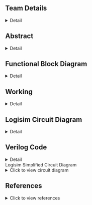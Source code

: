 
<!-- First Section -->
## Team Details
<details>
  <summary>Detail</summary>

  > Semester: 3rd Sem B. Tech. CSE

  > Section: S1

  > Team ID: S1-T3

  > Member-1: Abhijit Kar, 231CS106, abhijitkar.231cs106@nitk.edu.in

  > Member-2: Sarth Santosh Shah, 231CS154, sarthshah.231cs154@nitk.edu.in

  > Member-3: Aaryan Yadav, 231CS104, aaryanyadav.231cs104@nitk.edu.in
</details>

<!-- Second Section -->
## Abstract
<details>
  <summary>Detail</summary>
  
1. **Motivation:** For a runner, every step marks progress, and every heartbeat reflects determination. Running is more than just physical activity—it’s a journey of self-improvement and resilience. To support this growth, a tool is needed to accurately track performance and inspire continuous improvement. Our goal is to create a system that focuses on essential metrics like steps, distance, and heart rate, without the complexity of overcomplicated devices. One of our teammates, an avid runner who has participated in several college events, identified the need for such a device, believing it would help enhance performance. His experience was a key factor in motivating us to pursue this project. Real-time data offers powerful motivation, pushing runners to reach new personal bests. This project is about more than building a performance tracker; it’s about capturing the spirit of running—helping runners celebrate progress, understand their limits, and push beyond them.

2. **Problem Statement:** Optimizing physical performance is essential for runners, athletes, and fitness enthusiasts in today’s active lifestyle. Effective monitoring of performance metrics is crucial for enhancing training efficiency and ensuring user safety during exercise. While many advanced gadgets are available, the challenge lies in creating a simple, cost-effective, and reliable system using fundamental digital logic components. This project proposes the **Runner’s Performance Monitoring System**, utilizing logic gates to measure essential metrics, including steps taken, distance traveled, maximum heart rate, average heart rate, and safety alerts. The system will provide real-time motivational feedback and safety classifications, empowering runners to enhance their training while remaining safe. The core idea is to design a digital system that operates without the complexity of microcontrollers or software solutions. It will leverage combinational circuits, counters, registers, flip-flops, and comparators to process and display necessary data, enabling efficient operation focused on critical parameters for tracking, optimizing, and ensuring the safety of a runner’s performance.

3. **Features:** This system is designed to assist athletes in monitoring their performance during running sessions, using both sequential and combinational circuits. It consists of five key components:
    1. **Heartbeat Monitoring System:** Plays a crucial role in ensuring the athlete’s safety during workouts. It continuously monitors heart rate inputs taken at regular intervals and calculates the average heartbeat instantaneously.
    - The system has two types of classifications:
      - Based on the instantaneous heart rate:
        - a. **Green State (Safe Heartbeat):** Indicates that the athlete’s heart rate is within a safe range, allowing them to continue their activity without concern.
        - b. **Yellow State (Warning):** Signals that the heart rate is approaching a threshold that may require caution, prompting the athlete to be aware of their exertion level.
        - c. **Red State (Emergency Heartbeat):** Represents a critical condition where the heart rate exceeds safe limits. If this state is reached, an alarm is triggered to alert the athlete to take immediate action.
      - Based on the average heart rate: At the end of the run, the system evaluates the athlete’s average heart rate and classifies their performance into one of three distinct stages:
        - a. **Warmup Zone:** The athlete’s average heart rate remains low, indicating a light exercise intensity, suitable for warming up the body before engaging in more strenuous activity.
        - b. **Fat Burning Zone:** The heart rate is elevated to an optimal range for burning fat, where the body efficiently uses fat as the primary energy source. This zone is ideal for sustained, moderate-intensity exercise.
        - c. **Maximum Effort Zone:** The heart rate reaches a high level, pushing the athlete into a more intense workout. This is ideal for short bursts of high-intensity effort.
    - Additionally, the system records the peak heartbeat of the athlete during the session, providing valuable data for evaluating cardiovascular fitness. Knowing the peak heart rate helps athletes adjust their training intensity and avoid overexertion.
    2. **Pedometer:** Tracks the steps covered by the athlete and calculates the distance traveled during their run. It requires the user to input their stride length, which allows for accurate distance measurements.
    - **Key Features include:**
      - **Real-Time Step Counting:** Continuously counts the number of steps taken, providing immediate feedback on the athlete’s activity level.
      - **Distance Calculation:** Displays the total distance covered based on the stride length, enabling athletes to set and achieve distance goals.
      - **Speed Calculation:** Calculates and displays the athlete’s speed in real-time, helping them gauge their pace and make adjustments as needed.
      - **Time Tracking:** Records the duration of the workout, allowing users to analyze their pace and improve their running strategy.
      - **Calories Burnt Calculation and Display:** The system provides an estimate of how many calories the athlete has burned during the session.
      - Trainer Module: Before starting a run, the user selects the type of run (e.g., light jog, sprint), and the system informs them in real-time whether they are meeting the expected performance.

    3. **Time Monitoring System:** It includes a stopwatch that activates when the athlete starts their activity. This stopwatch is vital, as multiple components in the system depend on it. It continuously tracks the duration of the workout and is essential for calculating key performance metrics, including speed, distance covered, and calories burned. Its integration ensures real-time accuracy and consistency, supporting other features like heartbeat monitoring and the pedometer. This allows athletes to receive precise feedback on their performance and make informed adjustments during their sessions.

    4.  **Progress Evaluator:** Compares the athlete’s current session performance with data from previous sessions. This feature
  shows whether the athlete’s performance has improved or declined, helping them adjust their training for better results over
    time.
  

    5. **End of Session Summary:** At the conclusion of each workout session, the system provides a comprehensive end-of-session summary. This summary includes:
    - Average heartbeat
    - Peak heartbeat
    - Total distance covered
    - Total calories burnt
    - Total workout duration
    - Improvement compared to previous run 
    This summary helps athletes analyze their performance, set future goals, and track their progress over time.
</details>

<!-- Third Section -->
## Functional Block Diagram
<details>
  <summary>Detail</summary>

![Untitled Diagram drawio (4) (1)](https://github.com/user-attachments/assets/785d833a-a684-407d-bc69-eff523959269)

</details>


<!-- Fourth Section -->
## Working
<details>
  <summary>Detail</summary>
      Main Module: In this system, the user’s heart rate and steps per second are provided as inputs. Additionally, the user
      selects the type of run, which can be either a walk, light jog, fast jog, or sprint. The circuit is activated by a start button
      that links and synchronizes all the other modules. When the user initiates the run, the input data is stored and distributed to
      the various modules, each responsible for specific functionalities and calculations. These modules process the data to generate
      different classifications based on the user’s performance. Upon completion of the run, the final results are displayed, providing a
      comprehensive overview of the runner’s performance.

  ## 1. Stopwatch (Time Monitoring System)  
This module governs the operation of the entire circuit. It is enabled when the runner starts running and is deactivated once the run is completed. The module consists of the following submodules:  

- **Timer Module**: Utilizes mod-10 and mod-6 counters to generate the time elapsed in hours, minutes, and seconds.  
- **Timer Display Module**: Comprises 7-segment display decoders and converters for displaying the elapsed time.  

## 2. Heart Rate Monitoring System  
This system tracks and evaluates the runner's heart rate and includes the following components:  

- **Heart Rate Generator Module**: Acts as a replacement for a heart rate sensor, generating unique heart rate values every second using specific logic, which are then input into the system.  
- **Average Heart Rate and Calories Burnt Module**: Employs combinational circuits to calculate two key features: average heart rate and calories burned. For calories burned, we developed a formula that closely replicates real-world values using the average heart rate for calculations:  
  - **Calories Burnt = Average Heart Rate × Time Elapsed × Constant** (where constant = 0.0015).  
- **Performance Evaluator**: This module evaluates the runner's performance by comparing the current heart rate values to those from a previous run. After each run, the instantaneous heart rate values are stored in a set of registers governed by specific logic. During the next run, current values are compared to the previously stored values, and the registers are updated regularly after each run is completed.  
- **Peak Heart Rate**: The maximum heart rate of the runner is updated instantaneously.  

The system makes two types of classifications:  
1. Based on instantaneous heart rate.  
2. Based on average heart rate.  

## 3. Pedometer  
This module focuses on calculating various parameters based on the runner's steps per second and allows the runner to select the type of run they desire:  

- **Step Generator**: Serves as a replacement for a step sensor, generating unique values of steps per second using specific logic every second, which are passed as input to the system.  
- **Speed and Distance Module**: Comprises combinational circuits for performing arithmetic calculations related to speed and distance.  
- **Trainer Module**: Compares the runner's current speed to their desired speed (indicated by the input type of run) and provides real-time feedback to help the runner adjust their pace as needed.  

## 4. Display Modules  
This module consists of components that convert binary numbers to BCD (Binary-Coded Decimal) numbers. The BCD values are then utilized by a 7-segment display decoder, which finally displays the output in decimal format. This feature simplifies comprehension for the user, as reading binary values can be tedious.
      

     


  
### State Diagram:

![final drawio (1)](https://github.com/user-attachments/assets/55497d9f-feb3-4b16-aa4c-1251be80ded6)


### Module Functional Table:

| Module                | Input Signals                        | Output Signals               | Operation / Description                                                                                                                                 |
|-----------------------|--------------------------------------|------------------------------|---------------------------------------------------------------------------------------------------------------------------------------------------------|
| FullAdder Dataflow     | a, b, cin (1-bit each)               | sum, cout (1-bit each)        | Performs the sum of three 1-bit inputs: sum = a ^ b ^ cin, cout = (a & b) | (cin & (a ^ b))                                                              |
| LogicalAdder Dataflow  | a, b (32-bit)                        | sum (32-bit)                  | Performs 32-bit addition using full adders.                                                                                                             |
| GateLevel Multiplier   | A, B (32-bit)                        | Product (32-bit)              | Computes the product of two 32-bit inputs using gate-level logic.                                                                                       |
| mag_comp 8bit          | a[7:0], b[7:0] (8-bit)               | p, r, q (1-bit each)          | Compares two 8-bit inputs: p = a < b, r = a > b, q = a == b.                                                                                             |
| D Flip Flop            | D, clk, rst (1-bit each)             | Q (1-bit)                     | A D flip-flop that stores data on the rising edge of the clock or resets asynchronously.                                                                 |
| Register 16            | D[15:0], clk, rst (16-bit data, clk) | Q[15:0]                       | Stores 16-bit input data and provides it as output on the next clock cycle, with reset functionality.                                                   |
| HeartRate Comparator   | hr_input (8-bit)                     | hr_classification (2-bit)     | Classifies heart rate into safe, warning, or emergency zones.                                                                                           |
| Workout Intensity Comp | avg_heart_rate (32-bit)              | workout_intensity (2-bit)     | Classifies workout intensity based on average heart rate into warmup, fat burn, or intense cardio.                                                      |

### StepCalculatorDataflow Truth Table:

| Cycle | hr_input | steps_per_second | stride_length | valid_input | total_steps |
|-------|----------|------------------|---------------|-------------|-------------|
| 1     | 130      | 1                | 80            | 1           | 1           |
| 2     | 140      | 2                | 80            | 1           | 3           |
| 3     | 160      | 3                | 80            | 1           | 6           |
| 4     | 180      | 4                | 80            | 1           | 10          |
| 5     | 200      | 3                | 80            | 1           | 13          |

| Total Distance (cm) | Time Elapsed (s) | Heart Rate Classification | Max Heart Rate |
|---------------------|------------------|---------------------------|----------------|
| 240                 | 1                | Safe (00)                  | 130            |
| 400                 | 2                | Safe (00)                  | 140            |
| 720                 | 3                | Warning (01)               | 160            |
| 960                 | 4                | Warning (01)               | 180            |
| 1200                | 5                | Emergency (10)             | 200            |

| Total Calories (kcal) | Average Heart Rate | Speed (cm/s) |
|-----------------------|--------------------|--------------|
| 1.95                  | 130                | 240          |
| 5.1                   | 135                | 200          |
| 11.4                  | 143.3              | 240          |
| 21.0                  | 152.5              | 240          |
| 33.0                  | 162                | 240          |

</details>

<!-- Fifth Section -->
## Logisim Circuit Diagram
<details>
  <summary>Detail</summary>
This is the main module of the circuit.
	<details>
  <summary>MAIN</summary>
		This is the Main Module which integrates all the submodules to form our runner's performance monitoring system .

![MAIN MODULE](https://github.com/user-attachments/assets/433005a2-aa8d-44f4-93d6-425e3d984978)

 </details>
The submodules of HEART RATE MONITORING COMPONENT  are
<details>
  <summary>HR GENERATOR </summary>

![HR_GENERATOR](https://github.com/user-attachments/assets/dee01c50-5517-4310-a1c7-159137277b88)

</details>
<details>
  <summary>PERFORMANCE EVALUATOR </summary>
	

![PERFORMANCE_EVALUATOR-](https://github.com/user-attachments/assets/869fce95-c6b6-43c1-90e2-3c38eef5ae86)

</details>
<details>
  <summary>AVG HR AND CALORIE</summary>


![AVG HR AND CALORIE](https://github.com/user-attachments/assets/018eb8fe-c0f7-434b-954b-b32a0c56e394)

</details>
<details>
  <summary>PEAK HR</summary>

![PEAK HR](https://github.com/user-attachments/assets/45247788-4650-4730-8630-9a565f51d9dc)

</details>
The Submodules of Pedometer are :
<details>
  <summary>STEP GENERATOR</summary>


![STEP_GENERATOR](https://github.com/user-attachments/assets/13cb5c3b-2397-46df-a8cb-dcb7e6e73114)

</details>
<details>
  <summary>TRAINER</summary>
	
![TRAINER](https://github.com/user-attachments/assets/79a3dcdd-9b74-4788-a1da-75daaf720a87)

</details>
<details>
  <summary>SPEED N DISTANCE</summary>
	
![SPEED N DISTANCE](https://github.com/user-attachments/assets/2bf96dd7-5b52-4df8-bc01-c409ae4fa1bb)


</details>
The Submodules for STOP WATCH and DISPLAYING
<details>
  <summary>TIMER</summary>
	
![TIMER](https://github.com/user-attachments/assets/57d6230a-6f5f-4b73-8645-f0f1e337d27b)


</details>
<details>
  <summary>TIMER DISPLAY</summary>
	

![TIMER FOR STOPWATCH](https://github.com/user-attachments/assets/44231d29-820d-40fa-990b-715ed8d7a526)

</details>
<details>
  <summary>7-bit Binary to BCD </summary>


![7-BIT BINARY TO BCD](https://github.com/user-attachments/assets/bbc6e9e2-c1e7-458e-926d-e2300eb417c7)

</details>
<details>
  <summary>BCD TO 7-SEGMENT</summary>


![BCD TO 7-SEGMENT converter](https://github.com/user-attachments/assets/540d0032-8f07-45f0-b3b3-b480e66adb73)

</details>
<details>
  <summary>CLASSIFIER</summary>
	
![WORKOUT INTENSITY](https://github.com/user-attachments/assets/9e75dec2-ceea-4fbf-b4c8-45844ba78608)


</details>


</details>


<!-- Fifth Section -->
## Verilog Code
<details>
  <summary>Detail</summary>
  THIS IS THE VERILOG CODE IN BOTH GATE LEVEL AND DATA FLOW LEVEL
  <details>
  <summary>GATELEVEL CODE </summary>

  ```verilog
// FlipFlop Module for D Flip-Flop using basic gates
module FlipFlop (
    input D,         // Data input
    input clk,       // Clock input
    input rst,       // Reset input
    output Q         // Output Q
);
    wire rst_n;  // Inverted reset
    wire D_and_clk;
    wire Q_and_clk_n;
    wire Q_next;

    // Invert reset
    not (rst_n, rst);

    // Q_next = (D AND clk) OR (Q AND NOT clk) when not reset
    and (D_and_clk, D, clk);
    not (clk_n, clk);
    and (Q_and_clk_n, Q, clk_n);
    or (Q_next, D_and_clk, Q_and_clk_n);

    // If reset is active, output is 0
    and (Q_rst, rst_n, Q_next);

    // Output assignment
    assign Q = Q_rst;
endmodule

// Clock Divider for generating 1 Hz from 50 MHz clock
module ClockDivider(
    input clk,       // Input clock
    input rst,       // Reset input
    output reg clk_out  // Output clock (1 Hz)
);
    reg [25:0] counter;  // 26-bit counter to divide clock

    always @(posedge clk or posedge rst) begin
        if (rst) begin
            counter <= 26'b0;
            clk_out <= 0;
        end else if (counter == 26'd50_000_000 - 1) begin
            counter <= 26'b0;
            clk_out <= ~clk_out;  // Toggle clock output every 50 million cycles (1 second for 50 MHz)
        end else begin
            counter <= counter + 1;
        end
    end
endmodule


// Stopwatch Module using FlipFlops
module Stopwatch(
    input clk,        // System clock (50 MHz assumed)
    input rst,        // Reset input
    output [5:0] sec, // Seconds counter (0-59)
    output [5:0] min  // Minutes counter (0-59)
);
    wire clk_1hz;  // 1 Hz clock for seconds
    wire [5:0] sec_next, min_next; // Wires for next second and minute values

    // Clock divider to generate 1 Hz clock
    ClockDivider clk_divider (
        .clk(clk),
        .rst(rst),
        .clk_out(clk_1hz)
    );

    // Flip-flops for seconds
    FlipFlop ff_sec0 (.D(sec_next[0]), .clk(clk_1hz), .rst(rst), .Q(sec[0]));
    FlipFlop ff_sec1 (.D(sec_next[1]), .clk(clk_1hz), .rst(rst), .Q(sec[1]));
    FlipFlop ff_sec2 (.D(sec_next[2]), .clk(clk_1hz), .rst(rst), .Q(sec[2]));
    FlipFlop ff_sec3 (.D(sec_next[3]), .clk(clk_1hz), .rst(rst), .Q(sec[3]));
    FlipFlop ff_sec4 (.D(sec_next[4]), .clk(clk_1hz), .rst(rst), .Q(sec[4]));
    FlipFlop ff_sec5 (.D(sec_next[5]), .clk(clk_1hz), .rst(rst), .Q(sec[5]));

    // Flip-flops for minutes
    FlipFlop ff_min0 (.D(min_next[0]), .clk(clk_1hz), .rst(rst), .Q(min[0]));
    FlipFlop ff_min1 (.D(min_next[1]), .clk(clk_1hz), .rst(rst), .Q(min[1]));
    FlipFlop ff_min2 (.D(min_next[2]), .clk(clk_1hz), .rst(rst), .Q(min[2]));
    FlipFlop ff_min3 (.D(min_next[3]), .clk(clk_1hz), .rst(rst), .Q(min[3]));
    FlipFlop ff_min4 (.D(min_next[4]), .clk(clk_1hz), .rst(rst), .Q(min[4]));
    FlipFlop ff_min5 (.D(min_next[5]), .clk(clk_1hz), .rst(rst), .Q(min[5]));

    // Logic for next second and minute values
    assign sec_next = (sec == 59) ? 0 : sec + 1;  // Reset seconds to 0 when reaching 59
    assign min_next = (sec == 59) ? ((min == 59) ? 0 : min + 1) : min;  // Increment minutes when seconds reset
endmodule

// Full Adder Gatelevel Implementation
module FullAdderGate (
    input a,
    input b,
    input cin,
    output sum,
    output cout
);
    wire xor_ab, and_ab, and_cin_xor_ab;

    // XOR gates for sum
    xor (xor_ab, a, b);       // First XOR for a and b
    xor (sum, xor_ab, cin);   // Second XOR with cin to get sum

    // AND and OR gates for carry out
    and (and_ab, a, b);                     // AND gate for a and b
    and (and_cin_xor_ab, cin, xor_ab);      // AND gate for cin and (a ^ b)
    or (cout, and_ab, and_cin_xor_ab);      // OR gate for carry out
endmodule

// 32-bit Logical Adder using Full Adders (Gate-Level)
module LogicalAdderGate (
    input [31:0] a,
    input [31:0] b,
    output [31:0] sum
);
    wire [31:0] carry;  // Carry outputs from the full adders

    // Instantiate the first Full Adder (Least Significant Bit)
    FullAdderGate fa0 (
        .a(a[0]),
        .b(b[0]),
        .cin(1'b0),       // Initial carry input is 0
        .sum(sum[0]),
        .cout(carry[0])
    );

    genvar i;
    generate
        for (i = 1; i < 32; i = i + 1) begin: adder_chain
            // Instantiate a Full Adder for each bit
            FullAdderGate fa (
                .a(a[i]),
                .b(b[i]),
                .cin(carry[i-1]), // Previous carry
                .sum(sum[i]),
                .cout(carry[i])
            );
        end
    endgenerate
endmodule

// 32-bit Multiplier GateLevel Implementation
module GateLevelMultiplierDataflow (
    input [31:0] A,    // 32-bit multiplicand
    input [31:0] B,    // 32-bit multiplier
    output [31:0] Product // 32-bit product
);
    wire [31:0] partial_product[31:0];
    wire [31:0] sum[31:0];       // Wires to hold intermediate sums
    wire [31:0] carry[31:0];     // Wires to hold intermediate carries

    genvar i, j;

    // Generate partial products using AND gates
    generate
        for (i = 0; i < 32; i = i + 1) begin: partial_product_generation
            for (j = 0; j < 32; j = j + 1) begin: generate_partial_products
                and (partial_product[i][j], A[j], B[i]);  // AND operation for each bit
            end
        end
    endgenerate

    // Initialize the first row as the first partial product without carry addition
    assign sum[0] = partial_product[0];
    assign carry[0] = 0;  // No carry in the first row

    // Summing partial products using full adders
    generate
        for (i = 1; i < 32; i = i + 1) begin: summation_loop
            for (j = 0; j < 32; j = j + 1) begin: full_adder_summation
                if (j == 0) begin
                    // Handle the least significant bit (LSB) without carry-in
                    FullAdderGate fa (
                        .a(partial_product[i][j]),
                        .b(sum[i-1][j]),
                        .cin(1'b0),
                        .sum(sum[i][j]),
                        .cout(carry[i][j])
                    );
                end else begin
                    // Handle the other bits with carry-in
                    FullAdderGate fa (
                        .a(partial_product[i][j]),
                        .b(sum[i-1][j]),
                        .cin(carry[i][j-1]),  // Carry from previous bit
                        .sum(sum[i][j]),
                        .cout(carry[i][j])
                    );
                end
            end
        end
    endgenerate

    // The final product is the sum of all partial products
    assign Product = sum[31];

endmodule

// 8-bit Comparator using Dataflow
module mag_comp8bit (
    input a0, a1, a2, a3, a4, a5, a6, a7,  // 8-bit input a
    input b0, b1, b2, b3, b4, b5, b6, b7,  // 8-bit input b
    output p,                              // p = (a < b)
    output r,                              // r = (a > b)
    output q                               // q = (a = b)
);
    wire eq7, eq6, eq5, eq4, eq3, eq2, eq1, eq0;

    // Gate-level equality condition (q = a == b)
    xnor(eq7, a7, b7);  // XNOR gate for a7 and b7
    xnor(eq6, a6, b6);  // XNOR gate for a6 and b6
    xnor(eq5, a5, b5);  // XNOR gate for a5 and b5
    xnor(eq4, a4, b4);  // XNOR gate for a4 and b4
    xnor(eq3, a3, b3);  // XNOR gate for a3 and b3
    xnor(eq2, a2, b2);  // XNOR gate for a2 and b2
    xnor(eq1, a1, b1);  // XNOR gate for a1 and b1
    xnor(eq0, a0, b0);  // XNOR gate for a0 and b0

endmodule
    and (q, eq7, eq6, eq5, eq4, eq3, eq2, eq1, eq0);  // AND all equality checks for q

    // Gate-level less than condition (p = a < b)
    wire lt7, lt6, lt5, lt4, lt3, lt2, lt1, lt0;
    wire n_eq7, n_eq6, n_eq5, n_eq4, n_eq3, n_eq2, n_eq1;

    not (n_eq7, eq7);  // Inverted equality for a7 and b7
    not (n_eq6, eq6);  // Inverted equality for a6 and b6
    not (n_eq5, eq5);  // Inverted equality for a5 and b5
    not (n_eq4, eq4);  // Inverted equality for a4 and b4
    not (n_eq3, eq3);  // Inverted equality for a3 and b3
    not (n_eq2, eq2);  // Inverted equality for a2 and b2
    not (n_eq1, eq1);  // Inverted equality for a1 and b1

    and (lt7, n_eq7, ~a7, b7);  // (a7 < b7)
    and (lt6, eq7, n_eq6, ~a6, b6);  // a7 = b7, (a6 < b6)
    and (lt5, eq7, eq6, n_eq5, ~a5, b5);  // a7 = b7, a6 = b6, (a5 < b5)
    and (lt4, eq7, eq6, eq5, n_eq4, ~a4, b4);  // a7 = b7, a6 = b6, a5 = b5, (a4 < b4)
    and (lt3, eq7, eq6, eq5, eq4, n_eq3, ~a3, b3);  // a7 = b7, a6 = b6, a5 = b5, a4 = b4, (a3 < b3)
    and (lt2, eq7, eq6, eq5, eq4, eq3, n_eq2, ~a2, b2);  // a7 = b7, a6 = b6, a5 = b5, a4 = b4, a3 = b3, (a2 < b2)
    and (lt1, eq7, eq6, eq5, eq4, eq3, eq2, n_eq1, ~a1, b1);  // a7 = b7, a6 = b6, a5 = b5, a4 = b4, a3 = b3, a2 = b2, (a1 < b1)
    and (lt0, eq7, eq6, eq5, eq4, eq3, eq2, eq1, ~a0, b0);  // a7 = b7, a6 = b6, a5 = b5, a4 = b4, a3 = b3, a2 = b2, a1 = b1, (a0 < b0)

    or (p, lt7, lt6, lt5, lt4, lt3, lt2, lt1, lt0);  // OR all less than conditions for p

    // Gate-level greater than condition (r = a > b)
    wire gt7, gt6, gt5, gt4, gt3, gt2, gt1, gt0;

    and (gt7, n_eq7, a7, ~b7);  // (a7 > b7)
    and (gt6, eq7, n_eq6, a6, ~b6);  // a7 = b7, (a6 > b6)
    and (gt5, eq7, eq6, n_eq5, a5, ~b5);  // a7 = b7, a6 = b6, (a5 > b5)
    and (gt4, eq7, eq6, eq5, n_eq4, a4, ~b4);  // a7 = b7, a6 = b6, a5 = b5, (a4 > b4)
    and (gt3, eq7, eq6, eq5, eq4, n_eq3, a3, ~b3);  // a7 = b7, a6 = b6, a5 = b5, a4 = b4, (a3 > b3)
    and (gt2, eq7, eq6, eq5, eq4, eq3, n_eq2, a2, ~b2);  // a7 = b7, a6 = b6, a5 = b5, a4 = b4, a3 = b3, (a2 > b2)
    and (gt1, eq7, eq6, eq5, eq4, eq3, eq2, n_eq1, a1, ~b1);  // a7 = b7, a6 = b6, a5 = b5, a4 = b4, a3 = b3, a2 = b2, (a1 > b1)
    and (gt0, eq7, eq6, eq5, eq4, eq3, eq2, eq1, a0, ~b0);  // a7 = b7, a6 = b6, a5 = b5, a4 = b4, a3 = b3, a2 = b2, a1 = b1, (a0 > b0)

    or (r, gt7, gt6, gt5, gt4, gt3, gt2, gt1, gt0);  // OR all greater than conditions for r

endmodule

// Heart Rate Comparator  Implementation
module HeartRateComparatorDataflow (
    input [7:0] hr_input,
    output [1:0] hr_classification
);
    //  modeling for heart rate classification
    assign hr_classification = (hr_input <= 150) ? 2'b00 :
                               (hr_input <= 180) ? 2'b01 : 2'b10;  // Safe, Warning, Emergency
endmodule

// Workout Intensity Comparator
module WorkoutIntensityComparatorDataflow (
    input [31:0] avg_heart_rate,
    output [1:0] workout_intensity
);
    //  modeling for workout intensity
    assign workout_intensity = (avg_heart_rate < 120) ? 2'b00 :   // WARMUP
                               (avg_heart_rate <= 160) ? 2'b01 :  // FAT BURN
                               2'b10;  // INTENSE CARDIO
endmodule

// Step Calculator 
module StepCalculatorDataflow (
    input wire clk,
    input wire rst,
    input wire [7:0] hr_input,
    input wire [2:0] steps_per_second,
    input wire [7:0] stride_length,
    input wire valid_input,
    output reg [15:0] total_steps,
    output reg [31:0] total_distance,
    output reg [31:0] distance_per_second,
    output reg [7:0] time_elapsed,
    output wire [1:0] heart_rate_classification,
    output reg [7:0] max_heart_rate,
    output reg [31:0] total_calories,
    output reg [31:0] average_heart_rate,
    output wire [1:0] workout_intensity,
    output reg [15:0] speed
);

    reg [31:0] heart_rate_sum;
    reg [7:0] heart_rate_count;
    reg [7:0] time_counter;
    wire [31:0] distance_this_second;
    wire [31:0] calories_this_second;

    //  modeling for distance and calories
    assign distance_this_second = steps_per_second * stride_length;
    assign calories_this_second = (15 * time_elapsed * average_heart_rate) / 8000;  // Based on time and avg HR

    // Heart rate and workout intensity classification
    HeartRateComparatorDataflow hr_comparator (
        .hr_input(hr_input),
        .hr_classification(heart_rate_classification)
    );

    WorkoutIntensityComparatorDataflow workout_intensity_comparator (
        .avg_heart_rate(average_heart_rate),
        .workout_intensity(workout_intensity)
    );

    always @(posedge clk or posedge rst) begin
        if (rst) begin
            total_steps <= 0;
            total_distance <= 0;
            distance_per_second <= 0;
            time_counter <= 0;
            time_elapsed <= 0;
            max_heart_rate <= 0;
            total_calories <= 0;
            average_heart_rate <= 0;
            heart_rate_sum <= 0;
            heart_rate_count <= 0;
            speed <= 0;
        end else if (valid_input) begin
            total_steps <= total_steps + steps_per_second;  //  addition for steps
            total_distance <= total_distance + distance_this_second;  // Update distance
            total_calories <= calories_this_second;  // Update calories

            // Heart rate tracking
            if (hr_input > max_heart_rate)
                max_heart_rate <= hr_input;

            heart_rate_sum <= heart_rate_sum + hr_input;
            heart_rate_count <= heart_rate_count + 1;
            average_heart_rate <= heart_rate_sum / heart_rate_count;

            // Time tracking
            time_counter <= time_counter + 1;
            time_elapsed <= time_counter;

            // Speed calculation (distance / time)
            if (time_elapsed > 0)
                speed <= total_distance / time_elapsed;
            else
                speed <= 0;
        end
    end
endmodule

// Heart Rate and Step Comparator Module
module HeartRateAndStepComparator(
    input [7:0] hr_input,           // Current heart rate
    input [7:0] previous_hr,        // Previous heart rate
    input [2:0] steps_input,        // Current steps per second
    input [2:0] previous_steps,     // Previous steps per second
    output reg [1:0] hr_comparison, // 2'b00: same, 2'b01: higher, 2'b10: lower
    output reg step_feedback        // 1: "Good", 0: "Go Faster"
);

    always @(*) begin

        // Compare heart rates
        if (hr_input > previous_hr)
            hr_comparison = 2'b01;  // Higher
        else if (hr_input < previous_hr)
            hr_comparison = 2'b10;  // Lower
        else
            hr_comparison = 2'b00;  // Same

        // Compare steps per second
        if (steps_input >= previous_steps)
            step_feedback = 1;      // Good
        else
            step_feedback = 0;      // Go Faster
    end
endmodule

module TimeElapsedCounter(
    input clk_1hz,   // 1 Hz clock input
    input rst,       // Reset input
    output [5:0] time_elapsed  // 6-bit output for seconds (0-59)
);
    wire [5:0] next_value;  // Wire for the next value of the counter
    wire [5:0] carry;       // Carry bits for each flip-flop stage
    wire reset_condition;   // Reset when counter reaches 59 (111011)

    // Flip-flops for each bit of the time_elapsed counter
    FlipFlop ff0 (.D(next_value[0]), .clk(clk_1hz), .rst(rst), .Q(time_elapsed[0]));
    FlipFlop ff1 (.D(next_value[1]), .clk(clk_1hz), .rst(rst), .Q(time_elapsed[1]));
    FlipFlop ff2 (.D(next_value[2]), .clk(clk_1hz), .rst(rst), .Q(time_elapsed[2]));
    FlipFlop ff3 (.D(next_value[3]), .clk(clk_1hz), .rst(rst), .Q(time_elapsed[3]));
    FlipFlop ff4 (.D(next_value[4]), .clk(clk_1hz), .rst(rst), .Q(time_elapsed[4]));
    FlipFlop ff5 (.D(next_value[5]), .clk(clk_1hz), .rst(rst), .Q(time_elapsed[5]));

    // Gate-level logic to increment the counter using 'and' gates only
    and (carry[0], time_elapsed[0], 1'b1);  // Carry for the LSB
    not (next_value[0], time_elapsed[0]);   // Toggle LSB

    and (carry[1], time_elapsed[1], time_elapsed[0]);
    xor (next_value[1], time_elapsed[1], carry[0]);  // Second bit toggles based on carry from LSB

    and (carry[2], time_elapsed[2], carry[1]);
    xor (next_value[2], time_elapsed[2], carry[1]);

    and (carry[3], time_elapsed[3], carry[2]);
    xor (next_value[3], time_elapsed[3], carry[2]);

    and (carry[4], time_elapsed[4], carry[3]);
    xor (next_value[4], time_elapsed[4], carry[3]);

    and (carry[5], time_elapsed[5], carry[4]);
    xor (next_value[5], time_elapsed[5], carry[4]);

    // Reset the counter when it reaches 59 (binary 111011)
    and (reset_condition, time_elapsed[5], time_elapsed[4], time_elapsed[3], ~time_elapsed[2], time_elapsed[1], time_elapsed[0]);

    // Reset logic
    assign next_value = (reset_condition) ? 6'b000000 : next_value;

endmodule
```

</details>
<details>

	

	
 

  <summary>GATELEVEL TESTBENCH CODE </summary>
  
  
```verilog
module step_comparison_tb;

    reg clk;
    reg rst;
    reg [7:0] hr_input_1, hr_input_2;
    reg [2:0] steps_per_second_1, steps_per_second_2;  
    reg valid_input_1, valid_input_2;
    wire [15:0] total_steps_1, total_steps_2;
    wire [31:0] total_distance_1, total_distance_2;
    wire [7:0] time_elapsed_1, time_elapsed_2;
    wire [1:0] heart_rate_classification_1, heart_rate_classification_2;
    wire [7:0] max_heart_rate_1, max_heart_rate_2;
    wire [31:0] total_calories_1, total_calories_2;
    wire [31:0] average_heart_rate_1, average_heart_rate_2;
    wire [1:0] workout_intensity_1, workout_intensity_2;
    wire [15:0] speed_1, speed_2;
    wire [1:0] hr_comparison;
    wire step_feedback;
    reg [7:0] stride_length_1 = 8'b01001011;  // 75 in decimal
    reg [7:0] stride_length_2 = 8'b01001011;  // 75 in decimal

    reg direction_hr_1;  // Direction control for Run 1 (increment/decrement)
    reg direction_hr_2;  // Direction control for Run 2 (increment/decrement)
    reg direction_steps_1;  // Direction control for steps per second (Run 1)
    reg direction_steps_2;  // Direction control for steps per second (Run 2)

    // Instantiate two step calculators for each run
    StepCalculatorDataflow step_calculator_1 (
        .clk(clk),
        .rst(rst),
        .hr_input(hr_input_1),
        .steps_per_second(steps_per_second_1),
        .stride_length(stride_length_1),
        .valid_input(valid_input_1),
        .total_steps(total_steps_1),
        .total_distance(total_distance_1),
        .time_elapsed(time_elapsed_1),
        .heart_rate_classification(heart_rate_classification_1),
        .max_heart_rate(max_heart_rate_1),
        .total_calories(total_calories_1),
        .average_heart_rate(average_heart_rate_1),
        .workout_intensity(workout_intensity_1),
        .speed(speed_1)
    );

    StepCalculatorDataflow step_calculator_2 (
        .clk(clk),
        .rst(rst),
        .hr_input(hr_input_2),
        .steps_per_second(steps_per_second_2),
        .stride_length(stride_length_2),
        .valid_input(valid_input_2),
        .total_steps(total_steps_2),
        .total_distance(total_distance_2),
        .time_elapsed(time_elapsed_2),
        .heart_rate_classification(heart_rate_classification_2),
        .max_heart_rate(max_heart_rate_2),
        .total_calories(total_calories_2),
        .average_heart_rate(average_heart_rate_2),
        .workout_intensity(workout_intensity_2),
        .speed(speed_2)
    );

    // Instantiate the comparator
    HeartRateAndStepComparator comparator (
        .hr_input(hr_input_2),
        .previous_hr(hr_input_1),
        .steps_input(steps_per_second_2),
        .previous_steps(steps_per_second_1),
        .hr_comparison(hr_comparison),
        .step_feedback(step_feedback)
    );

    // Clock generation
    always #5 clk = ~clk;

    initial begin
        // Initialize inputs
        clk = 0;
        rst = 1;
        valid_input_1 = 0;
        valid_input_2 = 0;
        stride_length_1 = 75;
        stride_length_2 = 75;
        hr_input_1 = 110;  // Changed from 121 to 110
        hr_input_2 = 88;  // Changed from 96 to 88
        steps_per_second_1 = 0; // Start at 2 instead of 1
        steps_per_second_2 = 0; // Start at 2 instead of 1
        direction_hr_1 = 1; // Start incrementing for Run 1
        direction_hr_2 = 1; // Start incrementing for Run 2
        direction_steps_1 = 1; // Start incrementing steps for Run 1
        direction_steps_2 = 1; // Start incrementing steps for Run 2

        // Reset the system
        #10 rst = 0;

        // Simulate for 20 cycles
        repeat (20) begin
            #10;
            // Update heart rate for Run 1 (increments/decrements by 11)
            if (direction_hr_1) begin
                hr_input_1 = hr_input_1 + 11;
                if (hr_input_1 >= 198) direction_hr_1 = 0; // Start decrementing at 198
            end else begin
                hr_input_1 = hr_input_1 - 11;
                if (hr_input_1 <= 121) direction_hr_1 = 1; // Start incrementing at 121
            end

            // Update heart rate for Run 2 (increments/decrements by 8)
            if (direction_hr_2) begin
                hr_input_2 = hr_input_2 + 8;
                if (hr_input_2 >= 152) direction_hr_2 = 0; // Start decrementing at 152
            end else begin
                hr_input_2 = hr_input_2 - 8;
                if (hr_input_2 <= 96) direction_hr_2 = 1; // Start incrementing at 96
            end

            // Steps per second pattern for Run 1: 2 → 3 → 4 → 5 → 4 → 3 → 2
            if (direction_steps_1) begin
                steps_per_second_1 = steps_per_second_1 + 1;
                if (steps_per_second_1 == 4) direction_steps_1 = 0; // Start decrementing at 5
            end else begin
                steps_per_second_1 = steps_per_second_1 - 1;
                if (steps_per_second_1 == 1) direction_steps_1 = 1; // Start incrementing at 2
            end

            // Steps per second pattern for Run 2: 2 → 3 → 4 → 5 → 4 → 3 → 2
            if (direction_steps_2) begin
                steps_per_second_2 = steps_per_second_2 + 1;
                if (steps_per_second_2 == 4) direction_steps_2 = 0; // Start decrementing at 5
            end else begin
                steps_per_second_2 = steps_per_second_2 - 1;
                if (steps_per_second_2 == 1) direction_steps_2 = 1; // Start incrementing at 2
            end

            valid_input_1 = 1;
            valid_input_2 = 1;

            #10;
            valid_input_1 = 0;
            valid_input_2 = 0;

            // Print heart rate comparison and step feedback
            $display("HR Run 1: %d, HR Run 2: %d, Comparison: %s", hr_input_1, hr_input_2, (hr_comparison == 2'b01) ? "Higher" : (hr_comparison == 2'b10) ? "Lower" : "Same");
            $display("Steps Run 1: %d, Steps Run 2: %d, Feedback: %s", steps_per_second_1, steps_per_second_2, (step_feedback ? "Good" : "Go Faster"));
        end

        // Display Final Results for Run 1
        $display("Final Results for Run 1:");
        $display("Total Steps: %d", total_steps_1);
        $display("Total Distance: %d cm", total_distance_1);
        $display("Time Elapsed: %d seconds", time_elapsed_1);
        $display("Max Heart Rate: %d", max_heart_rate_1);
        $display("Total Calories: %d", total_calories_1);
        $display("Average Heart Rate: %d", average_heart_rate_1);
        $display("Speed: %f cm/s", speed_1);

        // Display Final Results for Run 2
        $display("Final Results for Run 2:");
        $display("Total Steps: %d", total_steps_2);
        $display("Total Distance: %d cm", total_distance_2);
        $display("Time Elapsed: %d seconds", time_elapsed_2);
        $display("Max Heart Rate: %d", max_heart_rate_2);
        $display("Total Calories: %d", total_calories_2);
        $display("Average Heart Rate: %d", average_heart_rate_2);
        $display("Speed: %f cm/s", speed_2);

        // End simulation
        $finish;
    end

endmodule
```

</details>
<details>

	

	
 

  <summary>DATAFLOW LEVEL CODE </summary>
	
 ```verilog
module D_FlipFlop (
    input D,         // Data input
    input clk,       // Clock input
    input rst,       // Reset input
    output Q         // Output Q
);
    wire not_clk, not_rst, D_clk;

    // Invert the clock and reset
    assign not_clk = ~clk;
    assign not_rst = ~rst;

    // Logic to determine the output Q
    assign D_clk = (D & clk) | (not_clk & Q);

    // Reset logic
    assign Q = (not_rst) ? D_clk : 1'b0; // Output is D_clk unless rst is high
endmodule


// Clock Divider for generating 1 Hz from 50 MHz clock
module ClockDivider(
    input clk,       // Input clock
    input rst,       // Reset input
    output reg clk_out  // Output clock (1 Hz)
);
    reg [25:0] counter;  // 26-bit counter to divide clock

    always @(posedge clk or posedge rst) begin
        if (rst) begin
            counter <= 26'b0;
            clk_out <= 0;
        end else if (counter == 26'd50_000_000 - 1) begin
            counter <= 26'b0;
            clk_out <= ~clk_out;  // Toggle clock output every 50 million cycles (1 second for 50 MHz)
        end else begin
            counter <= counter + 1;
        end
    end
endmodule

// Stopwatch Module using FlipFlops
module Stopwatch(
    input clk,        // System clock (50 MHz assumed)
    input rst,        // Reset input
    output [5:0] sec, // Seconds counter (0-59)
    output [5:0] min  // Minutes counter (0-59)
);
    wire clk_1hz;  // 1 Hz clock for seconds
    wire [5:0] sec_next, min_next; // Wires for next second and minute values

    // Clock divider to generate 1 Hz clock
    ClockDivider clk_divider (
        .clk(clk),
        .rst(rst),
        .clk_out(clk_1hz)
    );

    // Flip-flops for seconds
    D_FlipFlop  ff_sec0 (.D(sec_next[0]), .clk(clk_1hz), .rst(rst), .Q(sec[0]));
    D_FlipFlop  ff_sec1 (.D(sec_next[1]), .clk(clk_1hz), .rst(rst), .Q(sec[1]));
    D_FlipFlop  ff_sec2 (.D(sec_next[2]), .clk(clk_1hz), .rst(rst), .Q(sec[2]));
    D_FlipFlop  ff_sec3 (.D(sec_next[3]), .clk(clk_1hz), .rst(rst), .Q(sec[3]));
    D_FlipFlop  ff_sec4 (.D(sec_next[4]), .clk(clk_1hz), .rst(rst), .Q(sec[4]));
    D_FlipFlop  ff_sec5 (.D(sec_next[5]), .clk(clk_1hz), .rst(rst), .Q(sec[5]));

    // Flip-flops for minutes
    D_FlipFlop  ff_min0 (.D(min_next[0]), .clk(clk_1hz), .rst(rst), .Q(min[0]));
    D_FlipFlop  ff_min1 (.D(min_next[1]), .clk(clk_1hz), .rst(rst), .Q(min[1]));
    D_FlipFlop  ff_min2 (.D(min_next[2]), .clk(clk_1hz), .rst(rst), .Q(min[2]));
    D_FlipFlop ff_min3 (.D(min_next[3]), .clk(clk_1hz), .rst(rst), .Q(min[3]));
    D_FlipFlop  ff_min4 (.D(min_next[4]), .clk(clk_1hz), .rst(rst), .Q(min[4]));
    D_FlipFlop  ff_min5 (.D(min_next[5]), .clk(clk_1hz), .rst(rst), .Q(min[5]));

    // Logic for next second and minute values
    assign sec_next = (sec == 59) ? 0 : sec + 1;  // Reset seconds to 0 when reaching 59
    assign min_next = (sec == 59) ? ((min == 59) ? 0 : min + 1) : min;  // Increment minutes when seconds reset
endmodule
// Full Adder Dataflow Implementation


module BitAdder (
    input [15:0] A,
    input [15:0] B,
    input cin,
    output [15:0] sum,
    output cout
);
    wire [15:0] carry;

    FullAdderDataflow fa0 (.a(A[0]), .b(B[0]), .cin(cin),     .sum(sum[0]), .cout(carry[0]));
    genvar i;
    generate
        for (i = 1; i < 16; i = i + 1) begin : adder_chain
            FullAdderDataflow fa (.a(A[i]), .b(B[i]), .cin(carry[i-1]), .sum(sum[i]), .cout(carry[i]));
        end
    endgenerate

    assign cout = carry[15];
endmodule


// 32-bit Logical Adder using Full Adders (Dataflow)
module LogicalAdderDataflow (
    input [31:0] a,
    input [31:0] b,
    output [31:0] sum
);
    wire [31:0] carry;

    // Dataflow modeling for 32-bit addition
    assign {carry[30:0], sum[0]} = a[0] ^ b[0];  // First bit sum
    assign carry[0] = a[0] & b[0];                // First bit carry

    genvar i;
    generate
        for (i = 1; i < 32; i = i + 1) begin: full_adder_chain
            // Dataflow modeling for each bit
            assign sum[i] = a[i] ^ b[i] ^ carry[i-1]; // Sum using XOR
            assign carry[i] = (a[i] & b[i]) | (carry[i-1] & (a[i] ^ b[i])); // Carry logic
        end
    endgenerate
endmodule


// 32-bit Multiplier Dataflow Implementation
module FullAdderDataflow (
    input a,          // First input
    input b,          // Second input
    input cin,        // Carry input
    output sum,       // Sum output
    output cout       // Carry output
);
    assign sum = a ^ b ^ cin;          // Sum using XOR
    assign cout = (a & b) | (cin & (a ^ b)); // Carry using AND and OR
endmodule

module GateLevelMultiplierDataflow (
    input [31:0] A,    // 32-bit multiplicand
    input [31:0] B,    // 32-bit multiplier
    output [31:0] Product // 32-bit product
);
    wire [31:0] partial_product[31:0];
    wire [31:0] sum[31:0];       // Wires to hold intermediate sums
    wire [31:0] carry[31:0];     // Wires to hold intermediate carries

    genvar i, j;

    // Generate partial products using AND gates
    generate
        for (i = 0; i < 32; i = i + 1) begin: partial_product_generation
            for (j = 0; j < 32; j = j + 1) begin: generate_partial_products
                assign partial_product[i][j] = A[j] & B[i];  // AND operation for each bit
            end
        end
    endgenerate

    // Initialize the first row as the first partial product without carry addition
    assign sum[0] = partial_product[0];
    assign carry[0] = 0;  // No carry in the first row

    // Summing partial products using full adders
    generate
        for (i = 1; i < 32; i = i + 1) begin: summation_loop
            for (j = 0; j < 32; j = j + 1) begin: full_adder_summation
                if (j == 0) begin
                    // Handle the least significant bit (LSB) without carry-in
                    FullAdderDataflow fa (
                        .a(partial_product[i][j]),
                        .b(sum[i-1][j]),
                        .cin(1'b0),
                        .sum(sum[i][j]),
                        .cout(carry[i][j])
                    );
                end else begin
                    // Handle the other bits with carry-in
                    FullAdderDataflow fa (
                        .a(partial_product[i][j]),
                        .b(sum[i-1][j]),
                        .cin(carry[i][j-1]),  // Carry from previous bit
                        .sum(sum[i][j]),
                        .cout(carry[i][j])
                    );
                end
            end
        end
    endgenerate

    // The final product is the sum of all partial products
    assign Product = sum[31];

endmodule


// 8-bit Comparator using Dataflow
module mag_comp8bit (
    input a0, a1, a2, a3, a4, a5, a6, a7, // 8-bit input a
    input b0, b1, b2, b3, b4, b5, b6, b7, // 8-bit input b
    output p,                             // p = (a < b)
    output r,                             // r = (a > b)
    output q                              // q = (a = b)
);

    // Equality condition (q = a == b)
    assign q = (a7 ~^ b7) & (a6 ~^ b6) & (a5 ~^ b5) & (a4 ~^ b4) &
               (a3 ~^ b3) & (a2 ~^ b2) & (a1 ~^ b1) & (a0 ~^ b0);

    // Less than condition (p = a < b)
    assign p = (a7 < b7) || 
               ((a7 ~^ b7) && (a6 < b6)) ||
               ((a7 ~^ b7) && (a6 ~^ b6) && (a5 < b5)) ||
               ((a7 ~^ b7) && (a6 ~^ b6) && (a5 ~^ b5) && (a4 < b4)) ||
               ((a7 ~^ b7) && (a6 ~^ b6) && (a5 ~^ b5) && (a4 ~^ b4) && (a3 < b3)) ||
               ((a7 ~^ b7) && (a6 ~^ b6) && (a5 ~^ b5) && (a4 ~^ b4) && (a3 ~^ b3) && (a2 < b2)) ||
               ((a7 ~^ b7) && (a6 ~^ b6) && (a5 ~^ b5) && (a4 ~^ b4) && (a3 ~^ b3) && (a2 ~^ b2) && (a1 < b1)) ||
               ((a7 ~^ b7) && (a6 ~^ b6) && (a5 ~^ b5) && (a4 ~^ b4) && (a3 ~^ b3) && (a2 ~^ b2) && (a1 ~^ b1) && (a0 < b0));

    // Greater than condition (r = a > b)
    assign r = (a7 > b7) || 
               ((a7 ~^ b7) && (a6 > b6)) ||
               ((a7 ~^ b7) && (a6 ~^ b6) && (a5 > b5)) ||
               ((a7 ~^ b7) && (a6 ~^ b6) && (a5 ~^ b5) && (a4 > b4)) ||
               ((a7 ~^ b7) && (a6 ~^ b6) && (a5 ~^ b5) && (a4 ~^ b4) && (a3 > b3)) ||
               ((a7 ~^ b7) && (a6 ~^ b6) && (a5 ~^ b5) && (a4 ~^ b4) && (a3 ~^ b3) && (a2 > b2)) ||
               ((a7 ~^ b7) && (a6 ~^ b6) && (a5 ~^ b5) && (a4 ~^ b4) && (a3 ~^ b3) && (a2 ~^ b2) && (a1 > b1)) ||
               ((a7 ~^ b7) && (a6 ~^ b6) && (a5 ~^ b5) && (a4 ~^ b4) && (a3 ~^ b3) && (a2 ~^ b2) && (a1 ~^ b1) && (a0 > b0));

endmodule


module Register16 (
    input [15:0] D,   // 16-bit data input
    input clk,        // Clock input
    input rst,        // Reset input
    output [15:0] Q   // 16-bit output
);
    // Instantiate 16 D flip-flops for each bit
    D_FlipFlop dff0 (D[0], clk, rst, Q[0]);
    D_FlipFlop dff1 (D[1], clk, rst, Q[1]);
    D_FlipFlop dff2 (D[2], clk, rst, Q[2]);
    D_FlipFlop dff3 (D[3], clk, rst, Q[3]);
    D_FlipFlop dff4 (D[4], clk, rst, Q[4]);
    D_FlipFlop dff5 (D[5], clk, rst, Q[5]);
    D_FlipFlop dff6 (D[6], clk, rst, Q[6]);
    D_FlipFlop dff7 (D[7], clk, rst, Q[7]);
    D_FlipFlop dff8 (D[8], clk, rst, Q[8]);
    D_FlipFlop dff9 (D[9], clk, rst, Q[9]);
    D_FlipFlop dff10 (D[10], clk, rst, Q[10]);
    D_FlipFlop dff11 (D[11], clk, rst, Q[11]);
    D_FlipFlop dff12 (D[12], clk, rst, Q[12]);
    D_FlipFlop dff13 (D[13], clk, rst, Q[13]);
    D_FlipFlop dff14 (D[14], clk, rst, Q[14]);
    D_FlipFlop dff15 (D[15], clk, rst, Q[15]);
endmodule

// Heart Rate Comparator Dataflow Implementation
module HeartRateComparatorDataflow (
    input [7:0] hr_input,
    output [1:0] hr_classification
);
    // Dataflow modeling for heart rate classification
    assign hr_classification = (hr_input <= 150) ? 2'b00 : 
                               (hr_input <= 180) ? 2'b01 : 2'b10;  // Safe, Warning, Emergency
endmodule

// Workout Intensity Comparator Dataflow
module WorkoutIntensityComparatorDataflow (
    input [31:0] avg_heart_rate,
    output [1:0] workout_intensity
);
    // Dataflow modeling for workout intensity
    assign workout_intensity = (avg_heart_rate < 120) ? 2'b00 :   // WARMUP
                               (avg_heart_rate <= 160) ? 2'b01 :  // FAT BURN
                               2'b10;  // INTENSE CARDIO
endmodule

// Step Calculator Dataflow
module StepCalculatorDataflow (
    input wire clk,
    input wire rst,
    input wire [7:0] hr_input,
    input wire [1:0] steps_per_second,
    input wire [7:0] stride_length,
    input wire valid_input,
    output reg [15:0] total_steps,
    output reg [31:0] total_distance,
    output reg [31:0] distance_per_second,
    output reg [7:0] time_elapsed,
    output wire [1:0] heart_rate_classification,
    output reg [7:0] max_heart_rate,
    output reg [31:0] total_calories,
    output reg [31:0] average_heart_rate,
    output wire [1:0] workout_intensity,
    output reg [15:0] speed
);

    reg [31:0] heart_rate_sum;
    reg [7:0] heart_rate_count;
    reg [7:0] time_counter;
    wire [31:0] distance_this_second;
    wire [31:0] calories_this_second;

    // Dataflow modeling for distance and calories
    assign distance_this_second = steps_per_second * stride_length;
    assign calories_this_second = (15 * time_elapsed * average_heart_rate) / 8000;  // Based on time and avg HR

    // Heart rate and workout intensity classification
    HeartRateComparatorDataflow hr_comparator (
        .hr_input(hr_input),
        .hr_classification(heart_rate_classification)
    );

    WorkoutIntensityComparatorDataflow workout_intensity_comparator (
        .avg_heart_rate(average_heart_rate),
        .workout_intensity(workout_intensity)
    );

    always @(posedge clk or posedge rst) begin
        if (rst) begin
            total_steps <= 0;
            total_distance <= 0;
            distance_per_second <= 0;
            time_counter <= 0;
            time_elapsed <= 0;
            max_heart_rate <= 0;
            total_calories <= 0;
            average_heart_rate <= 0;
            heart_rate_sum <= 0;
            heart_rate_count <= 0;
            speed <= 0;
        end else if (valid_input) begin
            total_steps <= total_steps + steps_per_second;  // Dataflow addition for steps
            total_distance <= total_distance + distance_this_second;  // Update distance
            total_calories <= calories_this_second;  // Update calories

            // Heart rate tracking
            if (hr_input > max_heart_rate)
                max_heart_rate <= hr_input;

            heart_rate_sum <= heart_rate_sum + hr_input;
            heart_rate_count <= heart_rate_count + 1;
            average_heart_rate <= heart_rate_sum / heart_rate_count;

            // Time tracking
            time_counter <= time_counter + 1;
            time_elapsed <= time_counter;

            // Speed calculation (distance / time)
            if (time_elapsed > 0)
                speed <= total_distance / time_elapsed;
            else
                speed <= 0;
        end
    end
endmodule

// Heart Rate and Step Comparator Module
module HeartRateAndStepComparator(
    input [7:0] hr_input,           // Current heart rate
    input [7:0] previous_hr,        // Previous heart rate
    input [1:0] steps_input,        // Current steps per second
    input [1:0] previous_steps,     // Previous steps per second
    output reg [1:0] hr_comparison, // 2'b00: same, 2'b01: higher, 2'b10: lower
    output reg step_feedback        // 1: "Good", 0: "Go Faster"
);

    always @(*) begin
        // Compare heart rates
        if (hr_input > previous_hr)
            hr_comparison = 2'b01;  // Higher
        else if (hr_input < previous_hr)
            hr_comparison = 2'b10;  // Lower
        else
            hr_comparison = 2'b00;  // Same

        // Compare steps per second
        if (steps_input >= previous_steps)
            step_feedback = 1;      // Good
        else
            step_feedback = 0;      // Go Faster
    end
endmodule
```
</details>
<details>

	

	
 

  <summary>DATAFLOW LEVEL TEST BENCH CODE </summary>
	
 ```verilog
	
    module step_comparison_tb;
    reg clk;
    reg rst;
    reg [7:0] hr_input_1, hr_input_2;
    reg [2:0] steps_per_second_1, steps_per_second_2;  // Changed to 3-bit to handle values from 1 to 4
    reg [7:0] stride_length_1, stride_length_2;
    reg valid_input_1, valid_input_2;
    wire [15:0] total_steps_1, total_steps_2;
    wire [31:0] total_distance_1, total_distance_2;
    wire [7:0] time_elapsed_1, time_elapsed_2;
    wire [1:0] heart_rate_classification_1, heart_rate_classification_2;
    wire [7:0] max_heart_rate_1, max_heart_rate_2;
    wire [31:0] total_calories_1, total_calories_2;
    wire [31:0] average_heart_rate_1, average_heart_rate_2;
    wire [1:0] workout_intensity_1, workout_intensity_2;
    wire [15:0] speed_1, speed_2;
    wire [1:0] hr_comparison;
    wire step_feedback;

    reg direction_hr_1;  // Direction control for Run 1 (increment/decrement)
    reg direction_hr_2;  // Direction control for Run 2 (increment/decrement)
    reg direction_steps_1;  // Direction control for steps per second (Run 1)
    reg direction_steps_2;  // Direction control for steps per second (Run 2)

    // Instantiate two step calculators for each run
    StepCalculatorDataflow step_calculator_1 (
        .clk(clk),
        .rst(rst),
        .hr_input(hr_input_1),
        .steps_per_second(steps_per_second_1),
        .stride_length(stride_length_1),
        .valid_input(valid_input_1),
        .total_steps(total_steps_1),
        .total_distance(total_distance_1),
        .time_elapsed(time_elapsed_1),
        .heart_rate_classification(heart_rate_classification_1),
        .max_heart_rate(max_heart_rate_1),
        .total_calories(total_calories_1),
        .average_heart_rate(average_heart_rate_1),
        .workout_intensity(workout_intensity_1),
        .speed(speed_1)
    );

    StepCalculatorDataflow step_calculator_2 (
        .clk(clk),
        .rst(rst),
        .hr_input(hr_input_2),
        .steps_per_second(steps_per_second_2),
        .stride_length(stride_length_2),
        .valid_input(valid_input_2),
        .total_steps(total_steps_2),
        .total_distance(total_distance_2),
        .time_elapsed(time_elapsed_2),
        .heart_rate_classification(heart_rate_classification_2),
        .max_heart_rate(max_heart_rate_2),
        .total_calories(total_calories_2),
        .average_heart_rate(average_heart_rate_2),
        .workout_intensity(workout_intensity_2),
        .speed(speed_2)
    );

    // Instantiate the comparator
    HeartRateAndStepComparator comparator (
        .hr_input(hr_input_2),
        .previous_hr(hr_input_1),
        .steps_input(steps_per_second_2),
        .previous_steps(steps_per_second_1),
        .hr_comparison(hr_comparison),
        .step_feedback(step_feedback)
    );

    // Clock generation
    always #5 clk = ~clk;

    initial begin
        // Initialize inputs
        clk = 0;
        rst = 1;
        valid_input_1 = 0;
        valid_input_2 = 0;
        stride_length_1 = 75;
        stride_length_2 = 75;
        hr_input_1 = 110;  // Changed from 121 to 110
        hr_input_2 = 88;  // Changed from 96 to 88
        steps_per_second_1 =0; // Start at 1
        steps_per_second_2 = 0; // Start at 1
        direction_hr_1 = 1; // Start incrementing for Run 1
        direction_hr_2 = 1; // Start incrementing for Run 2
        direction_steps_1 = 1; // Start incrementing steps for Run 1
        direction_steps_2 = 1; // Start incrementing steps for Run 2

        // Reset the system
        #10 rst = 0;

        // Simulate for 20 cycles
        repeat (20) begin
            #10;
            // Update heart rate for Run 1 (increments/decrements by 11)
            if (direction_hr_1) begin
                hr_input_1 = hr_input_1 + 11;
                if (hr_input_1 >= 198) direction_hr_1 = 0; // Start decrementing at 198
            end else begin
                hr_input_1 = hr_input_1 - 11;
                if (hr_input_1 <= 121) direction_hr_1 = 1; // Start incrementing at 121
            end

            // Update heart rate for Run 2 (increments/decrements by 8)
            if (direction_hr_2) begin
                hr_input_2 = hr_input_2 + 8;
                if (hr_input_2 >= 152) direction_hr_2 = 0; // Start decrementing at 152
            end else begin
                hr_input_2 = hr_input_2 - 8;
                if (hr_input_2 <= 96) direction_hr_2 = 1; // Start incrementing at 96
            end

            // Steps per second pattern for Run 1: 1 → 2 → 3 → 4 → 3 → 2 → 1
            if (direction_steps_1) begin
                steps_per_second_1 = steps_per_second_1 + 1;
                if (steps_per_second_1 == 4) direction_steps_1 = 0; // Start decrementing at 4
            end else begin
                steps_per_second_1 = steps_per_second_1 - 1;
                if (steps_per_second_1 == 1) direction_steps_1 = 1; // Start incrementing at 1
            end

            // Steps per second pattern for Run 2: 1 → 2 → 3 → 4 → 3 → 2 → 1
            if (direction_steps_2) begin
                steps_per_second_2 = steps_per_second_2 + 1;
                if (steps_per_second_2 == 4) direction_steps_2 = 0; // Start decrementing at 4
            end else begin
                steps_per_second_2 = steps_per_second_2 - 1;
                if (steps_per_second_2 == 1) direction_steps_2 = 1; // Start incrementing at 1
            end

            valid_input_1 = 1;
            valid_input_2 = 1;

            #10;
            valid_input_1 = 0;
            valid_input_2 = 0;

            // Print heart rate comparison and step feedback
            $display("HR Run 1: %d, HR Run 2: %d, Comparison: %s", hr_input_1, hr_input_2, (hr_comparison == 2'b01) ? "Higher" : (hr_comparison == 2'b10) ? "Lower" : "Same");
            $display("Steps Run 1: %d, Steps Run 2: %d, Feedback: %s", steps_per_second_1, steps_per_second_2, (step_feedback ? "Good" : "Go Faster"));
        end

        // Display Final Results for Run 1
        $display("Final Results for Run 1:");
        $display("Total Steps: %d", total_steps_1);
        $display("Total Distance: %d cm", total_distance_1);
        $display("Time Elapsed: %d seconds", time_elapsed_1);
        $display("Max Heart Rate: %d", max_heart_rate_1);
        $display("Total Calories: %d", total_calories_1);
        $display("Average Heart Rate: %d", average_heart_rate_1);
        $display("Speed: %f cm/s", speed_1);

        // Display Final Results for Run 2
        $display("Final Results for Run 2:");
        $display("Total Steps: %d", total_steps_2);
        $display("Total Distance: %d cm", total_distance_2);
        $display("Time Elapsed: %d seconds", time_elapsed_2);
        $display("Max Heart Rate: %d", max_heart_rate_2);
        $display("Total Calories: %d", total_calories_2);
        $display("Average Heart Rate: %d", average_heart_rate_2);
        $display("Speed: %f cm/s", speed_2);

        // End simulation
        $finish;
    end
endmodule 
```

</details>
</details


## Logisim Simplified Circuit Diagram
<details>
  <summary>Click to view circuit diagram</summary>

![Simplified_circuit](https://github.com/user-attachments/assets/fb363ba4-114b-4d21-bdd4-cdc98162ba33)

</details>

## References

<details>
  <summary>Click to view references</summary>

  1. [How to Train with a Heart Rate Monitor](https://www.rei.com/learn/expert-advice/how-to-train-with-a-heart-rate-monitor.html)
  2. [Heart Rate Info](https://tinyurl.com/heartrateinfo)
  3. [Running Watch Buying Guide](https://www.runnersneed.com/expert-advice/gear-guides/running-watch-buying-guide.html)

</details>
